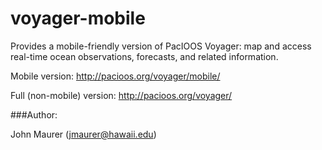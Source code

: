 voyager-mobile
==============

Provides a mobile-friendly version of PacIOOS Voyager: map and access real-time ocean observations, forecasts, and related information.

Mobile version: http://pacioos.org/voyager/mobile/

Full (non-mobile) version: http://pacioos.org/voyager/

###Author:

John Maurer (jmaurer@hawaii.edu)
